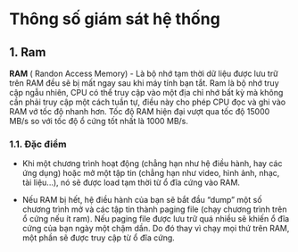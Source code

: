 # Thông số giám sát hệ thống



## 1. Ram

**RAM** ( Randon Access Memory) - Là bộ nhớ tạm thời dữ liệu được lưu trữ trên RAM đều sẽ bị mất ngay sau khi máy tính bạn tắt. Ram là bộ nhớ truy cập ngẫu nhiên, CPU có thể truy cập vào một địa chỉ nhớ bất kỳ mà không cần phải truy cập một cách tuần tự, điều này cho phép CPU đọc và ghi vào RAM vớ tốc độ nhanh hơn. Tốc độ RAM hiện đại vượt qua tốc độ 15000 MB/s so với tốc độ ổ cứng tốt nhất là 1000 MB/s.

### 1.1. Đặc điểm

- Khi một chương trình hoạt động (chẳng hạn như hệ điều hành, hay các ứng dụng) hoặc mở một tập tin (chẳng hạn như video, hình ảnh, nhạc, tài liệu...), nó sẽ được load tạm thời từ ổ đĩa cứng vào RAM.

- Nếu RAM bị hết, hệ điều hành của bạn sẽ bắt đầu “dump” một số chương trình mở và các tập tin thành paging file (chạy chương trình trên ổ cứng nếu ít ram). Nếu paging file được lưu trữ quá nhiều sẽ khiến ổ đĩa cứng của bạn ngày một chậm dần. Do đó thay vì chạy mọi thứ trên RAM, một phần sẽ được truy cập từ ổ đĩa cứng.
